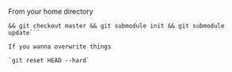 From your home directory

```git clone https://github.com/danshearmur/dotfiles.git && mv dotfiles/.git ~ && rm -rf dotfiles \ 
&& git checkout master && git submodule init && git submodule update```

If you wanna overwrite things

`git reset HEAD --hard`

